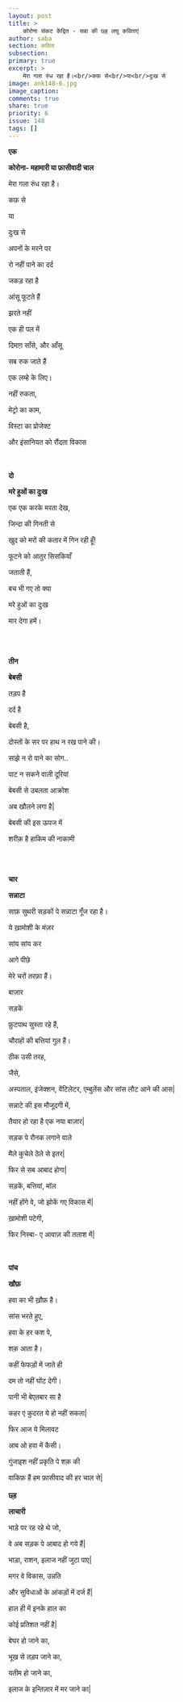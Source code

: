 ```yaml
---
layout: post
title: >
    कोरोना संकट केंद्रित - सबा की छ्ह लघु कविताएं
author: saba
section: कविता
subsection:
primary: true
excerpt: >
    मेरा गला रुंध रहा है।<br/>कफ़ से<br/>या<br/>दुःख से
image: ank148-6.jpg
image_caption: 
comments: true
share: true
priority: 6
issue: 148
tags: []
---
```


**एक**

**कोरोना- महामारी या फ़ासीवादी चाल**  

मेरा गला रुंध रहा है।

कफ़ से

या

दुःख से

अपनों के मरने पर 

रो नहीं पाने का दर्द

जकड़ रहा है

आंसू फूटते हैं

झरते नहीं

एक ही पल में

दिमाग़ साँसे, और आँसू 

सब रुक जाते हैं 

एक लम्हे के लिए।

नहीं रुकता, 

मेट्रो का काम, 

विस्टा का प्रोजेक्ट 

और इंसानियत को रौंदता विकास
 
<br/><br/>
**दो**

**मरे हुओं का दुःख**

एक एक करके मरता देख,

जिन्दा की गिनती से

खुद को मरों की कतार में गिन रही हूँ!

फूटने को आतुर सिसकियाँ

जताती हैं,

बच भी गए तो क्या

मरे हुओं का दुःख 

मार देगा हमें।

<br/><br/>
 
**तीन**

**बेबसी**  
 
तड़प है

दर्द है

बेबसी है,

दोस्तों के सर पर हाथ न रख पाने की।

साझे न रो पाने का सोग..

पाट न सकने वाली दूरियां

बेबसी से उबलता आक्रोश

अब खौलने लगा है|

बेबसी की इस ऊपज में

शरीक़ है हाकिम की नाकामी

<br/><br/>
 
**चार**

**सन्नाटा**

साफ़ सुथरी सड़कों पे सन्नाटा गूँज रहा है।

ये ख़ामोशी के मंज़र

सांय सांय कर

आगे पीछे

मेरे चरों तरफ़ा हैं।

बाज़ार

सड़कें

फ़ुटपाथ सुस्ता रहे हैं,

चौराहों की बत्तियां गुल हैं।

ठीक उसी तरह,

जैसे,

अस्पताल, इंजेक्शन, वेंटिलेटर, एम्बुलेंस और सांस लौट आने की आस|

सन्नाटे की इस मौजूदगी में,

तैयार हो रहा है एक नया बाज़ार|

सड़क पे रौनक लगाने वाले

मैले कुचेले ठेले से इतर|

फिर से सब आबाद होगा|

सड़कें, बत्तियां, मॉल

नहीं होंगे वे, जो झोकें गए विकास में|

ख़ामोशी पटेगी,

फिर निस्बा- ए आवाज़ की तलाश में|
 
<br/><br/> 
**पांच**

**खौफ़**

हवा का भी ख़ौफ़ है।

सांस भरते हुए, 

हवा के हर कश पे,

शक़ आता है।

कहीं फेफड़ों में जाते ही

दम तो नहीं घोंट देगी।

पानी भी बेएतबार सा है

कहर ए कुदरत ये हो नहीं सकता|

फिर आज ये मिलावट

आब ओ हवा में कैसी।

गुंजाइश नहीं प्रकृति पे शक़ की

वाकिफ़ हैं हम फ़ासीवाद की हर चाल से|
<br/><br/>
**छ्ह**

**लाचारी**

भाड़े पर रह रहे थे जो, 

वे अब सड़क पे आबाद हो गये हैं|

भाड़ा, राशन, इलाज नहीं जुटा पाए|

मगर वे विकास, उन्नति 

और सुविधाओं के आंकड़ों में दर्ज हैं|

हाल ही में इनके हाल का 

कोई प्रतिशत नहीं है|

बेघर हो जाने का, 

भूख से तड़प जाने का, 

यतीम हो जाने का, 

इलाज के इन्तिज़ार में मर जाने का|
<br/>